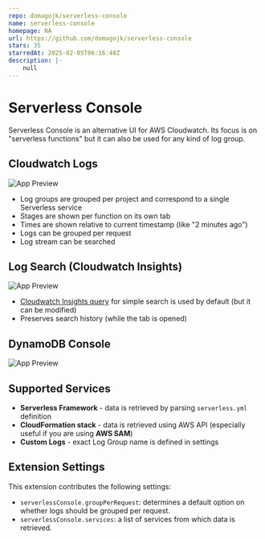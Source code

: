 ```yaml
---
repo: domagojk/serverless-console
name: serverless-console
homepage: NA
url: https://github.com/domagojk/serverless-console
stars: 35
starredAt: 2025-02-05T06:16:48Z
description: |-
    null
---
```


# Serverless Console

Serverless Console is an alternative UI for AWS Cloudwatch. Its focus is on "serverless functions" but it can also be used for any kind of log group.

## Cloudwatch Logs

![App Preview](./gifs/lambda-logs.gif)

- Log groups are grouped per project and correspond to a single Serverless service
- Stages are shown per function on its own tab
- Times are shown relative to current timestamp (like "2 minutes ago")
- Logs can be grouped per request
- Log stream can be searched

## Log Search (Cloudwatch Insights)

![App Preview](./gifs/search-logs.gif)

- [Cloudwatch Insights query](https://docs.aws.amazon.com/AmazonCloudWatch/latest/logs/CWL_QuerySyntax.html) for simple search is used by default (but it can be modified)
- Preserves search history (while the tab is opened)

## DynamoDB Console

![App Preview](./gifs/dynamodb.gif)

## Supported Services

- **Serverless Framework** - data is retrieved by parsing `serverless.yml` definition
- **CloudFormation stack** - data is retrieved using AWS API (especially useful if you are using **AWS SAM**)
- **Custom Logs** - exact Log Group name is defined in settings

## Extension Settings

This extension contributes the following settings:

- `serverlessConsole.groupPerRequest`: determines a default option on whether logs should be grouped per request.
- `serverlessConsole.services`: a list of services from which data is retrieved.



